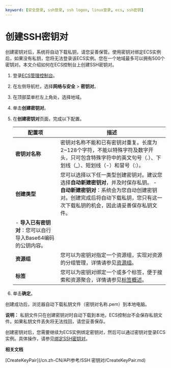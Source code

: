 ```yaml
---
keyword: [安全登录, ssh登录, ssh logon, linux登录, ecs, ssh密钥]
---
```


# 创建SSH密钥对

创建密钥对后，系统将自动下载私钥，请您妥善保管。使用密钥对绑定ECS实例后，如果没有私钥，您将无法登录该ECS实例。您在一个地域最多可以拥有500个密钥对。本文介绍如何在ECS控制台上创建SSH密钥对。

1.  登录[ECS管理控制台](https://ecs.console.aliyun.com)。

2.  在左侧导航栏，选择**网络与安全** \> **密钥对**。

3.  在顶部菜单栏左上角处，选择地域。

4.  单击**创建密钥对**。

5.  在**创建密钥对**页面，完成以下配置。

    |配置项|描述|
    |---|--|
    |**密钥对名称**|密钥对名称不能和已有密钥对重复。长度为2~128个字符，不能以特殊字符及数字开头，只可包含特殊字符中的英文句号（.）、下划线（\_）、短划线（-）和冒号（:）。|
    |**创建类型**|您可以选择以下任一类型创建密钥对。建议您选择**自动新建密钥对**，并及时保存私钥。     -   **自动新建密钥对**：系统会为您自动创建密钥对。创建完成后将自动下载私钥，您只有这一次下载私钥的机会，因此请妥善保存私钥文件。
    -   **导入已有密钥对**：您可以自行导入Base64编码的公钥内容。 |
    |**资源组**|您可以为密钥对指定一个资源组，实现对资源的分组管理，详情请参见[资源组](/cn.zh-CN/标签与资源/资源/资源组.md)。|
    |**标签**|您可以为密钥对绑定一个或多个标签，便于搜索和资源聚合，详情请参见[标签概述](/cn.zh-CN/标签与资源/标签/标签概述.md)。|

6.  单击**确定**。


创建成功后，浏览器自动下载私钥文件（密钥对名称.pem）到本地电脑。

**说明：** 私钥文件只在创建密钥对时自动下载到本地，ECS控制台不会保存私钥文件。如果私钥文件丢失将无法找回，请您妥善保存。

创建密钥对后，您需要继续为ECS实例绑定密钥对，然后可以通过密钥对登录ECS实例。具体操作，请参见[绑定SSH密钥对](/cn.zh-CN/安全/SSH密钥对/使用SSH密钥对/绑定SSH密钥对.md)。

**相关文档**  


[CreateKeyPair](/cn.zh-CN/API参考/SSH 密钥对/CreateKeyPair.md)

